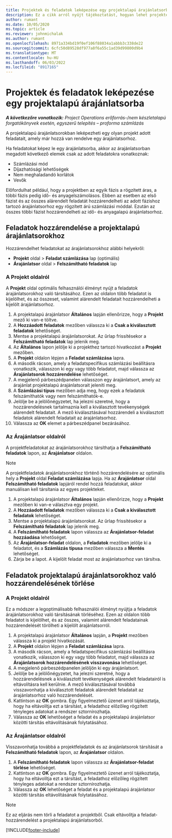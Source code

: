 ```yaml
---
title: Projektek és feladatok leképezése egy projektalapú árajánlatsorba
description: Ez a cikk arról nyújt tájékoztatást, hogyan lehet projekteket és tevékenységeket leképezni egy projektalapú tevékenységsorra.
author: rumant
ms.date: 10/05/2020
ms.topic: article
ms.reviewer: johnmichalak
ms.author: rumant
ms.openlocfilehash: 8971a334bd19f0ef106f88034a1abbb3c338de22
ms.sourcegitcommit: 6cfc50d89528df977a8f6a55c1ad39d99800d9b4
ms.translationtype: MT
ms.contentlocale: hu-HU
ms.lasthandoff: 06/03/2022
ms.locfileid: "8917165"
---
```

# <a name="map-projects-and-tasks-to-a-project-based-quote-line"></a>Projektek és feladatok leképezése egy projektalapú árajánlatsorba

_**A következőre vonatkozik:** Project Operations erőforrás-/nem készletalapú forgatókönyvek esetén, egyszerű telepítés – proforma számlázás_

A projektalapú árajánlatsorokban leképezheti egy olyan projekt adott feladatait, amely már hozzá van rendelve egy árajánlatsorhoz.

Ha feladatokat képez le egy árajánlatsorba, akkor az árajánlatsorban megadott következő elemek csak az adott feladatokra vonatkoznak:

- Számlázási mód
- Díjazhatósági lehetőségek
- Nem meghaladandó korlátok
- Vevők

Előfordulhat például, hogy a projektben az egyik fázis a rögzített áras, a többi fázis pedig idő- és anyagelszámolásos. Ebben az esetben az első fázist és az összes alárendelt feladatát hozzárendelheti az adott fázishoz tartozó árajánlatsorhoz egy rögzített árú számlázási móddal. Ezután az összes többi fázist hozzárendelheti az idő- és anyagalapú árajánlatsorhoz.

## <a name="associate-tasks-to-project-based-quote-lines"></a>Feladatok hozzárendelése a projektalapú árajánlatsorokhoz

Hozzárendelhet feladatokat az árajánlatsorokhoz alábbi helyekről:

- **Projekt** oldal > **Feladat számlázása** lap (optimális)
- **Árajánlatsor** oldal > **Felszámítható feladatok** lap 

### <a name="from-the-project-page"></a>A Projekt oldalról

A **Projekt** oldal optimális felhasználói élményt nyújt a feladatok árajánlatsorokhoz való társításához. Ezen az oldalon több feladatot is kijelölhet, és az összeset, valamint alárendelt feladatait hozzárendelheti a kijelölt árajánlatsorhoz.

1. A projektalapú árajánlatsor **Általános** lapján ellenőrizze, hogy a **Projekt** mező ki van-e töltve.
2. A **Hozzáadott feladatok** mezőben válassza ki a **Csak a kiválasztott feladatok** lehetőséget.
3. Mentse a projektalapú árajánlatsorokat. Az űrlap frissítésekor a **Felszámítható feladatok** lap jelenik meg.
4. Az **Általános** lapon jelölje ki a projekthez tartozó hivatkozást a **Projekt** mezőben.
5. A **Projekt** oldalon lépjen a **Feladat számlázása** lapra.
6. A második rácson, amely a feladatspecifikus számlázási beállításra vonatkozik, válasszon ki egy vagy több feladatot, majd válassza az **Árajánlatsorok hozzárendelése** lehetőséget.
7. A megjelenő párbeszédpanelen válasszon egy árajánlatsort, amely az árajánlat projektalapú árajánlatsorait jeleníti meg.
8. A **Számlázási típus** mezőben adja meg, hogy ezek a feladatok felszámíthatók vagy nem felszámíthatók-e.
9. Jelölje be a jelölőnégyzetet, ha jelezni szeretné, hogy a hozzárendelésnek tartalmaznia kell a kiválasztott tevékenységek alárendelt feladatait. A mező kiválasztásával hozzárendeli a kiválasztott feladatok alárendelt feladatait az árajánlatsorhoz.
10. Válassza az **OK** elemet a párbeszédpanel bezárásához.

### <a name="from-the-quote-line-page"></a>Az Árajánlatsor oldalról

A projektfeladatokat az árajánlatsorokhoz társíthatja a **Felszámítható feladatok** lapon, az **Árajánlatsor** oldalon.

>[!NOTE]
>A projektfeladatok árajánlatsorokhoz történő hozzárendelésére az optimális hely a **Projekt** oldal **Feladat számlázása** lapja. Ha az **Árajánlatsor** oldal **Felszámítható feladatok** lapjáról rendel hozzá feladatokat, akkor manuálisan kell társítania az egyes projekteket.

1. A projektalapú árajánlatsor **Általános** lapján ellenőrizze, hogy a **Projekt** mezőben ki van-e választva egy projekt.
2. A **Hozzáadott feladatok** mezőben válassza ki a **Csak a kiválasztott feladatok** lehetőséget.
3. Mentse a projektalapú árajánlatsorokat. Az űrlap frissítésekor a **Felszámítható feladatok** lap jelenik meg.
4. A **Felszámítható feladatok** lapon válassza az **Árajánlatsor-feladat hozzáadása** lehetőséget.
5. Az **Árajánlatsor-feladat** oldalon, a **Feladatok** mezőben jelölje ki a feladatot, és a **Számlázás típusa** mezőben válassza a **Mentés** lehetőséget. 
6. Zárja be a lapot. A kijelölt feladat most az árajánlatsorhoz van társítva.

## <a name="disassociate-tasks-from-projectbased-quote-lines"></a>Feladatok projektalapú árajánlatsorokhoz való hozzárendelésének törlése

### <a name="from-the-project-page"></a>A Projekt oldalról

Ez a módszer a legoptimálisabb felhasználói élményt nyújtja a feladatok árajánlatsorokhoz való társításának törléséhez. Ezen az oldalon több feladatot is kijelölhet, és az összes, valamint alárendelt feladatainak hozzárendelését törölheti a kijelölt árajánlatsorról.

1. A projektalapú árajánlatsor **Általános** lapján, a **Projekt** mezőben válassza ki a projekt hivatkozását.
2. A **Projekt** oldalon lépjen a **Feladat számlázása** lapra.
3. A második rácson, amely a feladatspecifikus számlázási beállításra vonatkozik, válasszon ki egy vagy több feladatot, majd válassza az **Árajánlatsorok hozzárendelésének visszavonása** lehetőséget.
4. A megjelenő párbeszédpanelen jelöljön ki egy árajánlatsort.
5. Jelölje be a jelölőnégyzetet, ha jelezni szeretné, hogy a hozzárendelésnek a kiválasztott tevékenységek alárendelt feladatairól is eltávolításra kell kerülnie. A mező kiválasztásával továbbá visszavonhatja a kiválasztott feladatok alárendelt feladatait az árajánlatsorhoz való hozzárendelését.
6. Kattintson az **OK** gombra. Egy figyelmeztető üzenet arról tájékoztatja, hogy ha eltávolítja ezt a társítást, a feladathoz előzőleg rögzített tényleges adatokat a rendszer sztornírozhatja. 
7. Válassza az **OK** lehetőséget a feladat és a projektalapú árajánlatsor közötti társítás eltávolításának folytatásához.

### <a name="from-the-quote-line-page"></a>Az Árajánlatsor oldalról

Visszavonhatja továbbá a projektfeladatok és az árajánlatsorok társítását a **Felszámítható feladatok** lapon, az **Árajánlatsor** oldalon.

1. A **Felszámítható feladatok** lapon válassza az **Árajánlatsor-feladat törlése** lehetőséget.
2. Kattintson az **OK** gombra. Egy figyelmeztető üzenet arról tájékoztatja, hogy ha eltávolítja ezt a társítást, a feladathoz előzőleg rögzített tényleges adatokat a rendszer sztornírozhatja. 
3. Válassza az **OK** lehetőséget a feladat és a projektalapú árajánlatsor közötti társítás eltávolításának folytatásához.

>[!NOTE]
> Ez az eljárás nem törli a feladatot a projektből. Csak eltávolítja a feladat-hozzárendelést a projektalapú árajánlatsorból.


[!INCLUDE[footer-include](../../includes/footer-banner.md)]